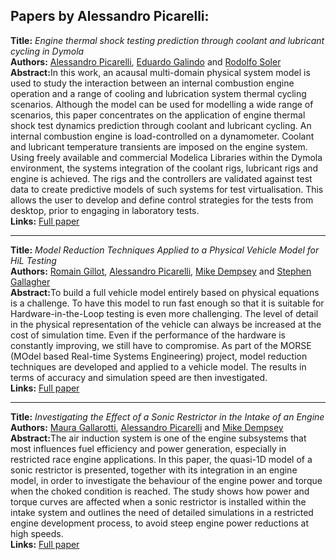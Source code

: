 <h2>Papers by Alessandro Picarelli:</h2>
<p>
<b>Title:</b> <i> Engine thermal shock testing prediction through coolant and lubricant cycling in Dymola </i> <br />
<b>Authors:</b> <a href="../authors/author_215.html">Alessandro Picarelli</a>, <a href="../authors/author_78.html">Eduardo Galindo</a> and <a href="../authors/author_254.html">Rodolfo Soler</a><br />
<b>Abstract:</b>In this work, an acausal multi-domain physical system model is used to study the interaction between an internal combustion engine operation and a range of cooling and lubrication system thermal cycling scenarios. Although the model can be used for modelling a wide range of scenarios, this paper concentrates on the application of engine thermal shock test dynamics prediction through coolant and lubricant cycling. An internal combustion engine is load-controlled on a dynamometer. Coolant and lubricant temperature transients are imposed on the engine system. Using freely available and commercial Modelica Libraries within the Dymola environment, the systems integration of the coolant rigs, lubricant rigs and engine is achieved. The rigs and the controllers are validated against test data to create predictive models of such systems for test virtualisation. This allows the user to develop and define control strategies for the tests from desktop, prior to engaging in laboratory tests.<br />
<b>Links:</b> <a href="../submissions/ecp17132189_PicarelliGalindoSoler.pdf">Full paper</a></p>
<hr />
<p>
<b>Title:</b> <i> Model Reduction Techniques Applied to a Physical Vehicle Model for HiL Testing </i> <br />
<b>Authors:</b> <a href="../authors/author_86.html">Romain Gillot</a>, <a href="../authors/author_215.html">Alessandro Picarelli</a>, <a href="../authors/author_57.html">Mike Dempsey</a> and <a href="../authors/author_79.html">Stephen Gallagher</a><br />
<b>Abstract:</b>To build a full vehicle model entirely based on physical
equations is a challenge. To have this model to run fast
enough so that it is suitable for Hardware-in-the-Loop testing
is even more challenging. The level of detail in the physical
representation of the vehicle can always be increased at the
cost of simulation time. Even if the performance of the
hardware is constantly improving, we still have to
compromise.
As part of the MORSE (MOdel based Real-time Systems
Engineering) project, model reduction techniques are
developed and applied to a vehicle model. The results in
terms of accuracy and simulation speed are then investigated.<br />
<b>Links:</b> <a href="../submissions/ecp17132299_GillotPicarelliDempseyGallagher.pdf">Full paper</a></p>
<hr />
<p>
<b>Title:</b> <i> Investigating the Effect of a Sonic Restrictor in the Intake of an Engine </i> <br />
<b>Authors:</b> <a href="../authors/author_80.html">Maura Gallarotti</a>, <a href="../authors/author_215.html">Alessandro Picarelli</a> and <a href="../authors/author_57.html">Mike Dempsey</a><br />
<b>Abstract:</b>The air induction system is one of the engine subsystems that most influences fuel efficiency and power generation, especially in restricted race engine applications.
In this paper, the quasi-1D model of a sonic restrictor is presented, together with its integration in an engine model, in order to investigate the behaviour of the engine power and torque when the choked condition is reached. 
The study shows how power and torque curves are affected when a sonic restrictor is installed within the intake system and outlines the need of detailed simulations in a restricted engine development process, to avoid steep engine power reductions at high speeds.<br />
<b>Links:</b> <a href="../submissions/ecp17132181_GallarottiPicarelliDempsey.pdf">Full paper</a></p>